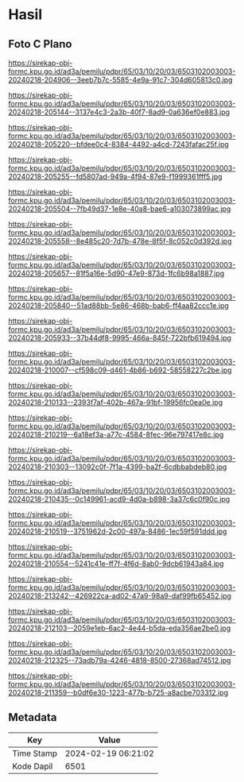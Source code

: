# Hasil

## Foto C Plano

https://sirekap-obj-formc.kpu.go.id/ad3a/pemilu/pdpr/65/03/10/20/03/6503102003003-20240218-204906--3eeb7b7c-5585-4e9a-91c7-304d605813c0.jpg

https://sirekap-obj-formc.kpu.go.id/ad3a/pemilu/pdpr/65/03/10/20/03/6503102003003-20240218-205144--3137e4c3-2a3b-40f7-8ad9-0a636ef0e883.jpg

https://sirekap-obj-formc.kpu.go.id/ad3a/pemilu/pdpr/65/03/10/20/03/6503102003003-20240218-205220--bfdee0c4-8384-4492-a4cd-7243fafac25f.jpg

https://sirekap-obj-formc.kpu.go.id/ad3a/pemilu/pdpr/65/03/10/20/03/6503102003003-20240218-205255--fd5807ad-949a-4f94-87e9-f1999361fff5.jpg

https://sirekap-obj-formc.kpu.go.id/ad3a/pemilu/pdpr/65/03/10/20/03/6503102003003-20240218-205504--7fb49d37-1e8e-40a8-bae6-a103073899ac.jpg

https://sirekap-obj-formc.kpu.go.id/ad3a/pemilu/pdpr/65/03/10/20/03/6503102003003-20240218-205558--8e485c20-7d7b-478e-8f5f-8c052c0d392d.jpg

https://sirekap-obj-formc.kpu.go.id/ad3a/pemilu/pdpr/65/03/10/20/03/6503102003003-20240218-205657--81f5a16e-5d90-47e9-873d-1fc6b98a1887.jpg

https://sirekap-obj-formc.kpu.go.id/ad3a/pemilu/pdpr/65/03/10/20/03/6503102003003-20240218-205840--51ad88bb-5e86-468b-bab6-ff4aa82ccc1e.jpg

https://sirekap-obj-formc.kpu.go.id/ad3a/pemilu/pdpr/65/03/10/20/03/6503102003003-20240218-205933--37b44df8-9995-466a-845f-722bfb619494.jpg

https://sirekap-obj-formc.kpu.go.id/ad3a/pemilu/pdpr/65/03/10/20/03/6503102003003-20240218-210007--cf598c09-d461-4b86-b692-58558227c2be.jpg

https://sirekap-obj-formc.kpu.go.id/ad3a/pemilu/pdpr/65/03/10/20/03/6503102003003-20240218-210133--2393f7af-402b-467a-91bf-19956fc0ea0e.jpg

https://sirekap-obj-formc.kpu.go.id/ad3a/pemilu/pdpr/65/03/10/20/03/6503102003003-20240218-210219--6a18ef3a-a77c-4584-8fec-96e797417e8c.jpg

https://sirekap-obj-formc.kpu.go.id/ad3a/pemilu/pdpr/65/03/10/20/03/6503102003003-20240218-210303--13092c0f-7f1a-4399-ba2f-6cdbbabdeb80.jpg

https://sirekap-obj-formc.kpu.go.id/ad3a/pemilu/pdpr/65/03/10/20/03/6503102003003-20240218-210435--0c149961-acd9-4d0a-b898-3a37c6c0f90c.jpg

https://sirekap-obj-formc.kpu.go.id/ad3a/pemilu/pdpr/65/03/10/20/03/6503102003003-20240218-210519--3751962d-2c00-497a-8486-1ec59f591ddd.jpg

https://sirekap-obj-formc.kpu.go.id/ad3a/pemilu/pdpr/65/03/10/20/03/6503102003003-20240218-210554--5241c41e-ff7f-4f6d-8ab0-9dcb61943a84.jpg

https://sirekap-obj-formc.kpu.go.id/ad3a/pemilu/pdpr/65/03/10/20/03/6503102003003-20240218-213242--426922ca-ad02-47a9-98a9-daf99fb65452.jpg

https://sirekap-obj-formc.kpu.go.id/ad3a/pemilu/pdpr/65/03/10/20/03/6503102003003-20240218-212103--2059e1eb-6ac2-4e44-b5da-eda356ae2be0.jpg

https://sirekap-obj-formc.kpu.go.id/ad3a/pemilu/pdpr/65/03/10/20/03/6503102003003-20240218-212325--73adb79a-4246-4818-8500-27368ad74512.jpg

https://sirekap-obj-formc.kpu.go.id/ad3a/pemilu/pdpr/65/03/10/20/03/6503102003003-20240218-211359--b0df6e30-1223-477b-b725-a8acbe703312.jpg


## Metadata

| Key        | Value               |
| ---------- | ------------------- |
| Time Stamp | 2024-02-19 06:21:02 |
| Kode Dapil | 6501                |




